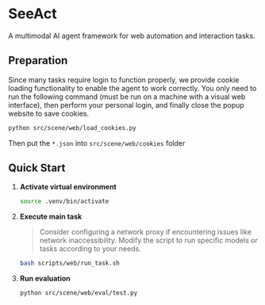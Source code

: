 # SeeAct

A multimodal AI agent framework for web automation and interaction tasks.

## Preparation

Since many tasks require login to function properly, we provide cookie loading functionality to enable the agent to work correctly. You only need to run the following command (must be run on a machine with a visual web interface), then perform your personal login, and finally close the popup website to save cookies.

```bash
python src/scene/web/load_cookies.py
```

Then put the `*.json` into `src/scene/web/cookies` folder


## Quick Start

1. **Activate virtual environment**
   ```bash
   source .venv/bin/activate
   ```

2. **Execute main task**
   > Consider configuring a network proxy if encountering issues like network inaccessibility.
   Modify the script to run specific models or tasks according to your needs.
   ```bash
   bash scripts/web/run_task.sh
   ```

3. **Run evaluation**
   ```bash
   python src/scene/web/eval/test.py
   ```
